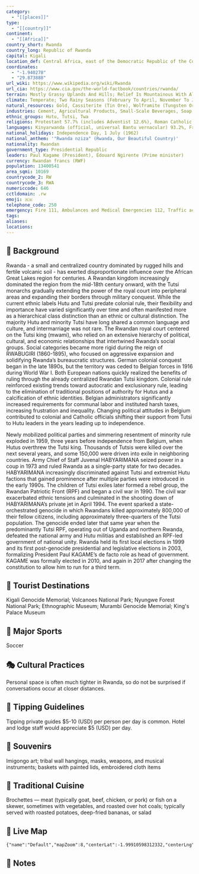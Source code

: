 ```yaml
---
category:
  - "[[places]]"
type:
  - "[[country]]"
continent:
  - "[[Africa]]"
country_short: Rwanda
country_long: Republic of Rwanda
capital: Kigali
location_def: Central Africa, east of the Democratic Republic of the Congo, north of Burundi
coordinates:
  - "-1.940278"
  - "29.873888"
url_wiki: https://www.wikipedia.org/wiki/Rwanda
url_cia: https://www.cia.gov/the-world-factbook/countries/rwanda/
terrain: Mostly Grassy Uplands And Hills; Relief Is Mountainous With Altitude Declining From West To East
climate: Temperate; Two Rainy Seasons (February To April, November To January); Mild In Mountains With Frost And Snow Possible
natural_resources: Gold, Cassiterite (Tin Ore), Wolframite (Tungsten Ore), Methane, Hydropower, Arable Land
industries: Cement, Agricultural Products, Small-Scale Beverages, Soap, Furniture, Shoes, Plastic Goods, Textiles, Cigarettes
ethnic_groups: Hutu, Tutsi, Twa
religions: Protestant 57.7% (includes Adventist 12.6%), Roman Catholic 38.2%, Muslim 2.1%, other 1% (includes traditional, Jehovah's Witness), none 1.1% (2019-20 est.)
languages: Kinyarwanda (official, universal Bantu vernacular) 93.2%, French (official) <0.1, English (official) <0.1, Swahili/Kiswahili (official, used in commercial centers) <0.1, more than one language, other 6.3%, unspecified 0.3% (2002 est.)
national_holidays: Independence Day, 1 July (1962)
national_anthem: '"Rwanda nziza" (Rwanda, Our Beautiful Country)'
nationality: Rwandan
government_type: Presidential Republic
leaders: Paul Kagame (President), Édouard Ngirente (Prime minister)
currency: Rwandan francs (RWF)
population: 13400541
area_sqmi: 10169
countrycode_2: RW
countrycode_3: RWA
numericcode: 646
cctldomain: .rw
emoji: 🇷🇼
telephone_code: 250
emergency: Fire 111, Ambulances and Medical Emergencies 112, Traffic accidents 113, Police 999
tags: 
aliases: 
locations:
---
```

## 🌱 Background
Rwanda - a small and centralized country dominated by rugged hills and fertile volcanic soil - has exerted disproportionate influence over the African Great Lakes region for centuries. A Rwandan kingdom increasingly dominated the region from the mid-18th century onward, with the Tutsi monarchs gradually extending the power of the royal court into peripheral areas and expanding their borders through military conquest. While the current ethnic labels Hutu and Tutsi predate colonial rule, their flexibility and importance have varied significantly over time and often manifested more as a hierarchical class distinction than an ethnic or cultural distinction. The majority Hutu and minority Tutsi have long shared a common language and culture, and intermarriage was not rare. The Rwandan royal court centered on the Tutsi king (mwami), who relied on an extensive hierarchy of political, cultural, and economic relationships that intertwined Rwanda’s social groups. Social categories became more rigid during the reign of RWABUGIRI (1860-1895), who focused on aggressive expansion and solidifying Rwanda’s bureaucratic structures. German colonial conquest began in the late 1890s, but the territory was ceded to Belgian forces in 1916 during World War I. Both European nations quickly realized the benefits of ruling through the already centralized Rwandan Tutsi kingdom. Colonial rule reinforced existing trends toward autocratic and exclusionary rule, leading to the elimination of traditional positions of authority for Hutus and a calcification of ethnic identities. Belgian administrators significantly increased requirements for communal labor and instituted harsh taxes, increasing frustration and inequality. Changing political attitudes in Belgium contributed to colonial and Catholic officials shifting their support from Tutsi to Hutu leaders in the years leading up to independence.

Newly mobilized political parties and simmering resentment of minority rule exploded in 1959, three years before independence from Belgium, when Hutus overthrew the Tutsi king. Thousands of Tutsis were killed over the next several years, and some 150,000 were driven into exile in neighboring countries. Army Chief of Staff Juvenal HABYARIMANA seized power in a coup in 1973 and ruled Rwanda as a single-party state for two decades. HABYARIMANA increasingly discriminated against Tutsi and extremist Hutu factions that gained prominence after multiple parties were introduced in the early 1990s. The children of Tutsi exiles later formed a rebel group, the Rwandan Patriotic Front (RPF) and began a civil war in 1990. The civil war exacerbated ethnic tensions and culminated in the shooting down of HABYARIMANA’s private jet in April 1994. The event sparked a state-orchestrated genocide in which Rwandans killed approximately 800,000 of their fellow citizens, including approximately three-quarters of the Tutsi population. The genocide ended later that same year when the predominantly Tutsi RPF, operating out of Uganda and northern Rwanda, defeated the national army and Hutu militias and established an RPF-led government of national unity. Rwanda held its first local elections in 1999 and its first post-genocide presidential and legislative elections in 2003, formalizing President Paul KAGAME’s de facto role as head of government. KAGAME was formally elected in 2010, and again in 2017 after changing the constitution to allow him to run for a third term.

## 📌 Tourist Destinations
Kigali Genocide Memorial; Volcanoes National Park; Nyungwe Forest National Park; Ethnographic Museum; Murambi Genocide Memorial; King's Palace Museum

## 🥇 Major Sports
Soccer

## 🎭 Cultural Practices
Personal space is often much tighter in Rwanda, so do not be surprised if conversations occur at closer distances.

## 🫰 Tipping Guidelines
Tipping private guides $5-10 (USD) per person per day is common. Hotel and lodge staff would appreciate $5 (USD) per day.

## 🎁 Souvenirs
Imigongo art; tribal wall hangings, masks, weapons, and musical instruments; baskets with painted lids, embroidered cloth items

## 🍲 Traditional Cuisine
Brochettes — meat (typically goat, beef, chicken, or pork) or fish on a skewer, sometimes with vegetables, and roasted over hot coals; typically served with roasted potatoes, deep-fried bananas, or salad

## 📡 Live Map
```mapview
{"name":"Default","mapZoom":8,"centerLat":-1.99910598312332,"centerLng":29.89653912087388,"query":"","chosenMapSource":0}
```

## 📒 Notes

